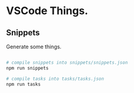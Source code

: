 
# VSCode Things.

## Snippets

Generate some things.

```bash

# compile snippets into snippets/snippets.json
npm run snippets

# compile tasks into tasks/tasks.json
npm run tasks

```